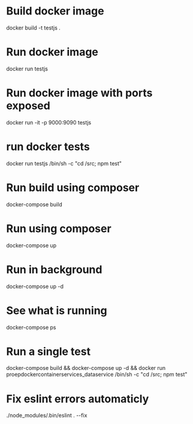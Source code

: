 # Build docker image
docker build -t testjs .
# Run docker image
docker run testjs
# Run docker image with ports exposed
docker run -it -p 9000:9090 testjs
# run docker tests
docker run testjs /bin/sh -c "cd /src; npm test"

# Run build using composer
docker-compose build
# Run using composer 
docker-compose up
# Run in background
docker-compose up -d
# See what is running
docker-compose ps
# Run a single test
docker-compose build && docker-compose up -d && docker run proepdockercontainerservices_dataservice /bin/sh -c "cd /src; npm test"
# Fix eslint errors automaticly
./node_modules/.bin/eslint . --fix